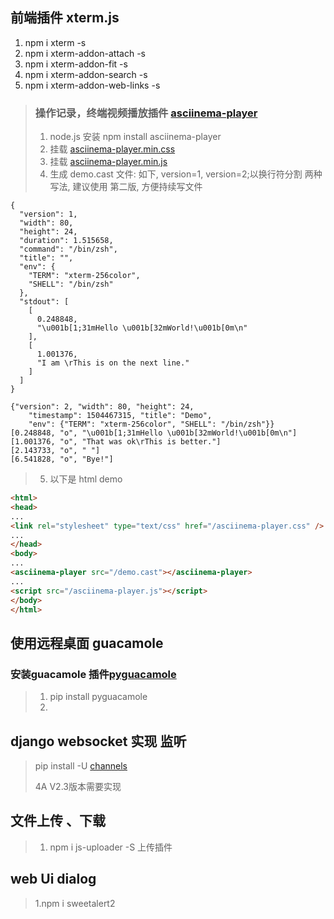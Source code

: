 ## 前端插件 xterm.js 
1. npm i xterm -s
2. npm i xterm-addon-attach -s
3. npm i xterm-addon-fit -s
4. npm i xterm-addon-search -s
5. npm i xterm-addon-web-links -s

> ### 操作记录，终端视频播放插件 [asciinema-player](https://github.com/asciinema/asciinema-player)
> 1. node.js 安装 npm install asciinema-player
> 2. 挂载 [asciinema-player.min.css](https://cdn.bootcdn.net/ajax/libs/asciinema-player/2.6.1/asciinema-player.min.css)
> 3. 挂载 [asciinema-player.min.js](https://cdn.bootcdn.net/ajax/libs/asciinema-player/2.6.1/asciinema-player.min.js)
> 4. 生成 demo.cast 文件: 如下, version=1, version=2;以换行符分割 两种写法, 建议使用 第二版, 方便持续写文件
```text
{
  "version": 1,
  "width": 80,
  "height": 24,
  "duration": 1.515658,
  "command": "/bin/zsh",
  "title": "",
  "env": {
    "TERM": "xterm-256color",
    "SHELL": "/bin/zsh"
  },
  "stdout": [
    [
      0.248848,
      "\u001b[1;31mHello \u001b[32mWorld!\u001b[0m\n"
    ],
    [
      1.001376,
      "I am \rThis is on the next line."
    ]
  ]
}
```
```text
{"version": 2, "width": 80, "height": 24,
    "timestamp": 1504467315, "title": "Demo",
    "env": {"TERM": "xterm-256color", "SHELL": "/bin/zsh"}}
[0.248848, "o", "\u001b[1;31mHello \u001b[32mWorld!\u001b[0m\n"]
[1.001376, "o", "That was ok\rThis is better."]
[2.143733, "o", " "]
[6.541828, "o", "Bye!"]
```
> 5. 以下是 html demo
```html
<html>
<head>
...
<link rel="stylesheet" type="text/css" href="/asciinema-player.css" />
...
</head>
<body>
...
<asciinema-player src="/demo.cast"></asciinema-player>
...
<script src="/asciinema-player.js"></script>
</body>
</html>
```

## 使用远程桌面 guacamole
### 安装guacamole 插件[pyguacamole](https://pypi.org/project/pyguacamole/)
> 1. pip install pyguacamole 
> 2. 

## django websocket 实现 监听
> pip install -U [channels](https://channels.readthedocs.io/en/stable/installation.html)
> 
> 4A V2.3版本需要实现
> 

## 文件上传 、下载  
> 1. npm i js-uploader -S  上传插件
>

## web Ui dialog 
> 1.npm i sweetalert2 